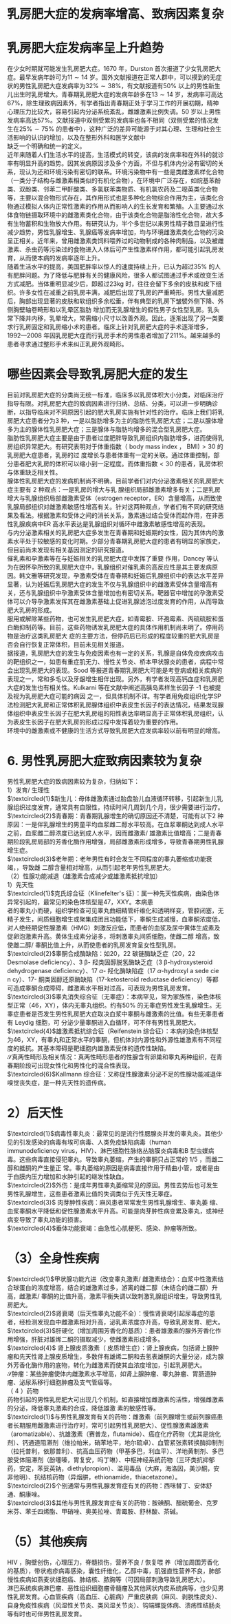 # 乳房肥大症的发病率增高、致病因素复杂  
#  乳房肥大症发病率呈上升趋势  
在少女时期就可能发生乳房肥大症。1670 年，Durston 首次报道了少女乳房肥大症。最早发病年龄可为$11\sim14$ 岁。国外文献报道在正常人群中，可以摸到的无症状的男性乳房肥大症发病率为$32\%\sim38\%$，有文献报道有$50\%$ 以上的男性新生儿出生时乳房增大。青春期乳房肥大症的发病年龄多在$13\sim14$ 岁，发病率可高达$67\%$，除生理致病因素外，有学者指出青春期正处于学习工作的开展初期，精神心理压力比较大，容易引起内分泌系统紊乱，雌雄激素比例失调。50 岁以上男性发病率高达$57\%$。文献报道中双侧受累的发病率也各不相同（双侧受累的情况发生在$25\%\sim75\%$ 的患者中），这种广泛的差异可能源于对其心理、生理和社会生活影响的认识的增加，以及在整形外科和医学文献中  
缺乏一个明确和统一的定义。  
近年来随着人们生活水平的提高，生活模式的转变，该病的发病率和在外科的就诊率有明显升高的趋势。因其发病原因涉及多个方面，不但与机体内分泌有密切的关系，现认为还和环境污染有密切的联系。环境污染物中有一些是类雌激素样化合物（一类分子结构与雌激素相类似的有机化合物），在环境中广泛存在，如烷基苯酚类、双酚类、邻苯二甲酐酸类、多氯联苯类物质、有机氯农药及二噁英类化合物等，主要以混合物形式存在，其作用形式也是多种化合物综合作用为主，该类化合物通过模拟人体内正常性激素的作用从而影响人的生长发育和繁殖。人主要通过水体食物链摄取环境中的雌激素类化合物，由于该类化合物是脂溶性化合物，故大多有生物蓄积和生物放大作用。有研究认为，半个多世纪以来男性精子数目呈进行性减少趋势，男性乳腺增生、乳腺癌等发病率增加，均与环境雌激素类化合物的污染呈正相关。近年来，曾用雌激素类饲料喂养过的动物制成的各种肉制品，以及被雌激素、杀虫药等污染过的食物进入人体后可产生性激素样作用，都可能引起乳房发育，从而使本病的发病率逐年上升。  
随着生活水平的提高，美国肥胖率以惊人的速度持续上升，已认为超过$35\%$ 的人有肥胖问题。为了降低与肥胖有关的健康风险，很多人都试图通过手术或改变生活方式减肥。当体重明显减少后，即超过$23\mathrm{kg}$ 时，往往会留下多余的皮肤和皮下组织。许多女性在减重之前乳房丰满，减肥后出现了乳房的严重畸形。男性大量减肥后，胸部出现显著的皮肤和软组织多余松垂，伴有典型的乳房下皱襞外侧下降、外侧胸壁轴卷畸形和以乳晕区脂肪 增加而无乳腺增生的假性男子女性型乳房。乳头常下降并内移，乳晕增大，常需缩小尺寸以改善外观。因此，逐渐出现了另一类要求行乳房固定和乳房缩小术的患者。临床上针对乳房肥大症的手术逐渐增多，1992—2008 年因乳房肥大症而行乳房手术的男性患者增加了$211\%$。越来越多的患者寻求通过整形手术来纠正乳房外观畸形。  
#  哪些因素会导致乳房肥大症的发生  
目前对乳房肥大症的分类尚无统一标准，临床多以乳房体积大小分类，对临床治疗指导有限。对乳房肥大症的致病因素进行归纳、总结、分类，可以进一步明确诊断，以指导临床对不同原因引起的肥大乳房实施有针对性的治疗。临床上我们将乳房肥大症患者分为3 种，一是以脂肪增多为主的脂肪性乳房肥大症；二是以腺体增多为主的腺体性乳房肥大症；三是腺体与脂肪均增多的混合型乳房肥大症。  
脂肪性乳房肥大症主要是由于患者过度肥胖导致乳房组织内脂肪增多，进而使得乳房组织异常肥大。有研究表明对于体重指数（ body mass index ， $\mathrm{BMI})>30$  的乳房肥大症患者，乳房的过 度增长与患者体重有一定的关联。通过体重控制，部分患者肥大乳房的体积可以缩小到一定程度。而体重指数$<30$ 的患者，乳房体积与体重缺乏相关性。  
腺体性乳房肥大症的发病机制尚不明确，目前学者们对内分泌激素相关的乳房肥大症主要有 2  种观点：一是乳房的增大与乳 腺组织局部雌激素增多有关；二是乳房增大与乳腺组织局部雌激素受体（estrogen receptor，ER）含量增高，从而致使乳腺局部组织对雌激素敏感性增高有关。针对这两种观点，学者们有不同的研究结果及看法。根据激素和受体之间的消长关系，激素通过结合受体而起作用，在非恶性乳腺疾病中ER 高水平表达是乳腺组织对循环中雌激素敏感性增高的表现。  
与内分泌激素相关的乳房肥大症多发生在青春期和妊娠期的女性，因为其体内的激素水平处于较敏感的变化时期。少部分青春期乳房肥大症的患者有明显的家族史，但目前尚未发现有相关基因测定的研究报道。  
催乳素和孕激素等在与妊娠相关的乳房肥大症中发挥了重要 作用，Dancey 等认为在因怀孕所致的乳房肥大症中，乳腺组织对催乳素的高反应性是其主要发病原因。韩文雅等研究发现，孕激素受体在青春期和妊娠后乳腺组织中的表达水平差异显著，认为妊娠后乳房肥大症的发生不仅与乳腺组织中的雌激素受体含量增高有关，还与乳腺组织中孕激素受体含量增加也有密切关系。靶器官中增加的孕激素受体可以介导孕激素发挥其在雌激素基础上促进乳腺滤泡过度发育的作用，从而导致肥大乳房的形成。  
服用或解除某些药物，也可发生乳房肥大症，如青霉胺、环孢霉素、丙硫硫胺和蛋白酶抑制药等。目前，这些药物诱发乳房肥大症的具体作用机制尚未明了。停用药物是治疗这类乳房肥大 症的主要方法，但停药后已形成的程度较重的肥大乳房是否会自行恢复正常体积，目前未见相关报道。  
据报道，乳房肥大症的发生与免疫因素也有一定的关系，乳腺是自体免疫疾病攻击的靶组织之一，如患有重症肌无力、慢性关节炎、桥本甲状腺炎的患者，病程中常会出现乳房肥大的表现。Sood 等报道青春期乳房肥大可能是考登病或相关疾病的表现之一，常和多毛以及牙龈增生相伴出现。另外，有学者发现高钙血症和乳房肥大症的发生也有相关性。Kulkarni 等在文献中阐述高胰岛素样生长因子 -1  也被提及视为乳房肥大症可能的病因 之一，但具体机制不详。有学者用免疫组织化学SP 法检测肥大乳房和正常体积乳房腺体组织中表皮生长因子的表达情况，结果发现腺体组织中表皮生长因子在肥大乳房组的阳性表达率明显高于正常体积乳房组织，认为表皮生长因子在肥大乳房的形成过程中发挥着较为重要的作用。  
环境中的雌激素或不健康的生活方式导致乳房肥大症发病率较以前有明显的增高。  
# 6.  男性乳房肥大症致病因素较为复杂  
男性乳房肥大症的致病因素较为复杂，归纳如下：  
1）发育/ 生理性  
$\textcircled{1}$新生儿：母体雌激素通过胎盘胎儿血液循环转移，引起新生儿乳腺组织过度发育，通常具有自限性，持续时间几周到几个月，很少需要进行治疗。  
$\textcircled{2}$青春期：青春期乳腺增生的确切原因还不清楚，可能有以下2 种原因：一是伴乳腺增生的男童平均血浆雌二醇水平较高。在血浆睾酮达到成人水平之前，血浆雌二醇浓度已达到成人水平，因而雌激素/ 雄激素比值增高；二是青春期阶段乳房局部的芳香化酶作用增强，局部雌激素形成增多，导致青春期男性乳腺增生症。  
$\textcircled{3}$老年期：老年男性有时会发生不同程度的睾丸萎缩或功能衰竭，，导致雌 二醇含量相对增高，从而引起老年男性乳房肥大。  
（2）性腺功能减退（雄激素合成减少或雄激素抵抗增加）  
1）先天性  
$\textcircled{1}$克氏综合征（Klinefelter's 征）：属一种先天性疾病，由染色体异常引起的，最常见的染色体核型是47，XXY。本病患  
者的睾丸小而硬，组织学检查可见睾丸曲细精管纤维化和透明样变，管腔闭塞，无精子发生，间质细胞增生或聚集成团且功能低下，睾酮生成减慢，血睾酮浓度低，对人绝经期促性腺激素（HMG）刺激反应低，而患者的血浆及尿中黄体生成素及促卵泡激素升高。黄体生成素分泌多，将刺激睾丸间质细胞，使雌二醇 增高，致使雌二醇/ 睾酮比值上升，从而使患者的乳房发育呈女性型乳房。  
$\textcircled{2}$睾酮合成酶缺陷：如20，22 碳链酶缺乏症（20，22 Desmolase deﬁciency）、$3~\upbeta$- 羟类固醇脱氢酶缺乏症（$3~\upbeta$-hydroxysteroid dehydrogenase deﬁciency）、$17~\alpha$- 羟化酶缺陷症（$17~\alpha$-hydroxyl a sede cie n cy）、17- 酮类固醇还原酶缺陷（17-ketosteroid reductase deﬁciency）等都可造成睾酮合成障碍，雌激素水平相对过高，可表现为男性乳房发育。  
$\textcircled{3}$睾丸消失综合征（无睾症）：本病罕见，常为家族性，染色体核型正常（46，XY），体内无睾丸组织。约有$50\%$ 的无睾症男性发生乳腺增生。无睾症患者是否发生男性乳房肥大症取决血浆中睾酮与雌激素的比值。有些无睾患者有 Leydig  细胞，可 分泌少量睾酮进入血循环，可不伴有男性乳房肥大。  
$\textcircled{4}$雄激素抵抗综合征（Reifenstein 综合征）：本病的染色体核型为46，XY，有睾丸和正常水平的睾酮，但机体对内源性和外源性雄激素有不同程度的抵抗。其基本障碍是靶细胞内雄激素受体的遗传性缺陷。  
$\mathcal{S}$真两性畸形及相关情况：真两性畸形患者的性腺含有卵巢和睾丸两种组织，在青春期阶段可出现女性化和男性化的混合性表现。  
$\textcircled{6}$Kallmann 综合征：又称促性腺激素分泌不足的性腺功能减退伴嗅觉丧失症，是一种先天性的遗传病。  
# 2）后天性  
$\textcircled{1}$病毒性睾丸炎：最常见的是流行性腮腺炎并发的睾丸炎。其他少见的引发感染的病毒有埃可病毒、人类免疫缺陷病毒（human immunodeﬁciency virus，HIV）、淋巴细胞性脉络丛脑膜炎病毒和B 型虫媒病毒。这些病毒直接侵犯睾丸，导致睾丸萎缩，产生的睾酮只占正常的 1/5 ，而雌二醇和雌酮的产生量正 常。睾丸萎缩的原因是病毒直接作用于精曲小管，或者是由于白膜内压力增加和水肿引起的继发性缺血。  
$\textcircled{2}$外伤：是成年男性睾丸萎缩常见的原因。男性去势后也可发生男性乳腺增生，这些患者激素比值的失调类似于先天性无睾症。  
$\textcircled{3}$ 肉芽肿性疾病：麻风患者常常发生男性乳腺增生、睾丸萎 缩、血浆睾酮水平降低和促性腺激素水平升高。可能是肉芽肿性病变累及睾丸，或神经病变导致了睾丸功能的损害。  
$\textcircled{4}$垂体功能衰竭：由急性心肌梗死、感染、肿瘤等所致。  
# （3）全身性疾病  
$\textcircled{1}$甲状腺功能亢进（改变睾丸激素/ 雌激素结合）：血浆中性激素结合球蛋白的浓度增高，结合的雄激素过多，游离的雌二醇（未结合的雌二醇）升高，雌激素/ 睾酮的比值升高，激素平衡失调以致刺激乳腺组织增生，导致男性乳房肥大。  
$\textcircled{2}$肾衰竭（后天性睾丸功能不全）：慢性肾衰竭引起尿毒症的患者，经检测发现血中雌激素相对升高，泌乳素浓度亦升高，导致乳房发育、肥大。  
$\textcircled{3}$肝硬化（增加周围芳香化的基质）：患者雄激素的腺外芳香化作用增强，肝脏对雄烯二酮的摄取减少，使雌激素形成增多。  
$\textcircled{4}$ 肾上腺皮质激素（ 皮质增生症）：肾上腺疾病，包括肾上腺肿瘤和先天性肾上腺皮质增生，多数伴有雄烯二酮和去氢表雄酮的大量分泌，成为腺外芳香化酶作用的底物，转化为雌激素而使其血浓度增加，引起乳房肥大。  
$\mathcal{S}$肿瘤：某些肿瘤使体内雌激素水平增高，如肾上腺肿瘤、睾丸肿瘤、胃肠道肿瘤、泌尿系移行细胞肿瘤及支气管癌等。  
（ 4 ）药物  
药物引起的男性乳房肥大可出现几个机制，如直接增加雌激素的活性，增强雌激素的分泌，降低睾丸激素的合成，降低雄激 素的敏感性等。  
$\textcircled{1}$与男性乳腺发育有关的药物：雌激素（前列腺增生或前列腺癌患者长期服用雌激素进行治疗时，常可引起男性乳房肥大）、促性腺激素雄激素（aromatizable）、抗雄激素（赛普龙，ﬂutamide）、癌症化疗药物（尤其是烷化剂）、钙通道阻滞剂（维拉帕米，硝苯地平，地尔硫卓）、血管紧张素转换酶抑制剂（拉托普利，依那普利）、抗高血压药物（甲基多巴，利血平）、洋地黄制剂、多巴胺受体阻滞剂（酚噻嗪，胃复安，吗丁啉）、中枢神经系统药物（三环类抗抑郁药，安定，苯妥英钠，diethylpropion）、滥用毒品（大麻，海洛因，美沙酮，安非他明）、抗结核药物（异烟肼，ethionamide，thiacetazone）。  
$\textcircled{2}$个别通常与男性乳腺发育症有关的药物：西咪替丁、安体舒通、酮康唑。  
$\textcircled{3}$其他与男性乳腺发育症有关的药物：胺碘酮、醋硫葡金、克罗米芬、苯壬四烯酯、甲硝唑、奥美拉唑、青霉胺、舒林酸、茶碱。  
# （5）其他疾病  
HIV ，胸壁创伤，心理压力，脊髓损伤，营养不良 /  恢复喂 养（增加周围芳香化的基质），带状疱疹病毒感染，囊性纤维化，乙醇中毒，肌强直性营养不良，肺部慢性疾病如燕麦状细胞癌、肺结核、脓胸等（可因局部刺激导致乳房肥大）。  
淋巴系统疾病淋巴瘤、恶性组织细胞瘤骨髓瘤及其他网状内皮系统病等，也少见男性乳房发育。心血管疾病（高血压、心脏病）严重皮肤病（麻风、剥脱性皮炎）、自身免疫性疾病（风湿性关节炎、类风湿关节炎）、钩端螺旋体病、溃疡性结肠炎等有时也可伴男性乳房发育。  
